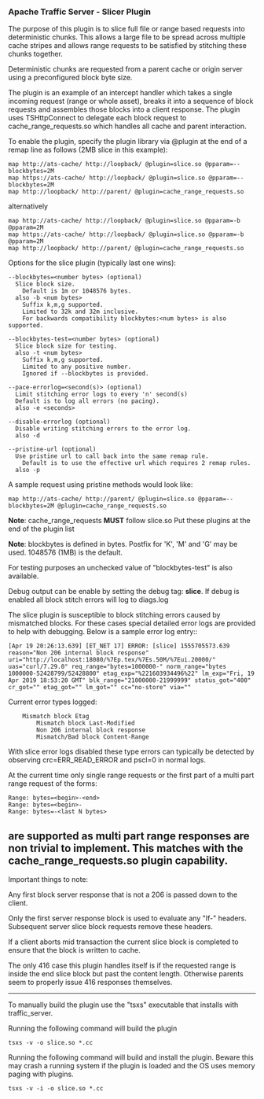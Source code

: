 ### Apache Traffic Server - Slicer Plugin

The purpose of this plugin is to slice full file or range based requests
into deterministic chunks.  This allows a large file to be spread across
multiple cache stripes and allows range requests to be satisfied by
stitching these chunks together.

Deterministic chunks are requested from a parent cache or origin server
using a preconfigured block byte size.

The plugin is an example of an intercept handler which takes a single
incoming request (range or whole asset), breaks it into a sequence
of block requests and assembles those blocks into a client response.
The plugin uses TSHttpConnect to delegate each block request to
cache_range_requests.so which handles all cache and parent interaction.

To enable the plugin, specify the plugin library via @plugin at the end
of a remap line as follows (2MB slice in this example):

```
map http://ats-cache/ http://loopback/ @plugin=slice.so @pparam=--blockbytes=2M
map https://ats-cache/ http://loopback/ @plugin=slice.so @pparam=--blockbytes=2M
map http://loopback/ http://parent/ @plugin=cache_range_requests.so
```

alternatively

```
map http://ats-cache/ http://loopback/ @plugin=slice.so @pparam=-b @pparam=2M
map https://ats-cache/ http://loopback/ @plugin=slice.so @pparam=-b @pparam=2M
map http://loopback/ http://parent/ @plugin=cache_range_requests.so
```

Options for the slice plugin (typically last one wins):
```
--blockbytes=<number bytes> (optional)
  Slice block size.
	Default is 1m or 1048576 bytes.
  also -b <num bytes>
	Suffix k,m,g supported.
	Limited to 32k and 32m inclusive.
	For backwards compatibility blockbytes:<num bytes> is also supported.

--blockbytes-test=<number bytes> (optional)
  Slice block size for testing.
  also -t <num bytes>
	Suffix k,m,g supported.
	Limited to any positive number.
	Ignored if --blockbytes is provided.

--pace-errorlog=<second(s)> (optional)
  Limit stitching error logs to every 'n' second(s)
  Default is to log all errors (no pacing).
  also -e <seconds>

--disable-errorlog (optional)
  Disable writing stitching errors to the error log.
  also -d

--pristine-url (optional)
  Use pristine url to call back into the same remap rule.
	Default is to use the effective url which requires 2 remap rules.
  also -p
```

A sample request using pristine methods would look like:
```
map http://ats-cache/ http://parent/ @plugin=slice.so @pparam=--blockbytes=2M @plugin=cache_range_requests.so
```

**Note**: cache_range_requests **MUST** follow slice.so Put these plugins
at the end of the plugin list

**Note**: blockbytes is defined in bytes. Postfix for 'K', 'M' and 'G'
may be used.  1048576 (1MB) is the default.

For testing purposes an unchecked value of "blockbytes-test" is also available.

Debug output can be enable by setting the debug tag: **slice**.  If debug
is enabled all block stitch errors will log to diags.log

The slice plugin is susceptible to block stitching errors caused by
mismatched blocks.  For these cases special detailed error logs are
provided to help with debugging.  Below is a sample error log entry::

```
[Apr 19 20:26:13.639] [ET_NET 17] ERROR: [slice] 1555705573.639 reason="Non 206 internal block response" uri="http://localhost:18080/%7Ep.tex/%7Es.50M/%7Eui.20000/" uas="curl/7.29.0" req_range="bytes=1000000-" norm_range="bytes 1000000-52428799/52428800" etag_exp="%221603934496%22" lm_exp="Fri, 19 Apr 2019 18:53:20 GMT" blk_range="21000000-21999999" status_got="400" cr_got="" etag_got="" lm_got="" cc="no-store" via=""
```

Current error types logged:
```
    Mismatch block Etag
		Mismatch block Last-Modified
		Non 206 internal block response
		Mismatch/Bad block Content-Range
```


With slice error logs disabled these type errors can typically be detected
by observing crc=ERR_READ_ERROR and pscl=0 in normal logs.

At the current time only single range requests or the first part of a 
multi part range request of the forms:
```
Range: bytes=<begin>-<end>
Range: bytes=<begin>-
Range: bytes=-<last N bytes>
```
are supported as multi part range responses are non trivial to implement.
This matches with the cache_range_requests.so plugin capability.
---

Important things to note:

Any first block server response that is not a 206 is passed down to
the client.

Only the first server response block is used to evaluate any "If-"
headers.  Subsequent server slice block requests remove these headers.

If a client aborts mid transaction the current slice block is completed
to ensure that the block is written to cache.

The only 416 case this plugin handles itself is if the requested range
is inside the end slice block but past the content length.  Otherwise
parents seem to properly issue 416 responses themselves.

---

To manually build the plugin use the "tsxs" executable that installs with
traffic_server.

Running the following command will build the plugin

```
tsxs -v -o slice.so *.cc
```

Running the following command will build and install the plugin.
Beware this may crash a running system if the plugin is loaded
and the OS uses memory paging with plugins.

```
tsxs -v -i -o slice.so *.cc
```
